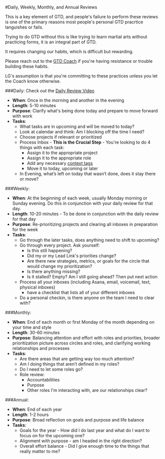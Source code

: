 #Daily, Weekly, Monthly, and Annual Reviews

This is a key element of GTD, and people's failure to perform these reviews is one of the primary reasons most people's personal GTD pracrtice languishes or fails.  

Trying to do GTD without this is like trying to learn martial arts without practicing forms, it is an integral part of GTD.

It requires changing our habits, which is difficult but rewarding.

Please reach out to the [GTD Coach](https://glassfrog.holacracy.org/roles/4477015) if you're having resistance or trouble building these habits.

LG's assumption is that you're committing to these practices unless you let the Coach know otherwise.



###Daily:
Check out the [Daily Review Video](https://shereef.wistia.com/medias/nzjxjkj2if)
- **When**: Once in the morning and another in the evening
- **Length**: 5-10 minutes
- **Purpose**: Clarify what's being done today and prepare to move forward with work
- **Tasks**:
    - What tasks are in upcoming and will be moved to today?
    - Look at calendar and think: Am I blocking off the time I need?
    - Choose projects if relevant or prioritized
    - Process Inbox - **This is the Crucial Step** - You're looking to do 4 things with each task:
        -    Assign it to the appropriate project
        -    Assign it to the appropriate role
        -    Add any necessary [context tags](http://guide.learnersguild.org/Operating-Model/GTD/GTD-Asana-Key.html)
        -    Move it to today, upcoming or later
    - In Evening, what’s left on today that wasn’t done, does it stay there or move?

###Weekly:
- **When**: At the beginning of each week, usually Monday morning or Sunday evening.  Do this in conjunction with your daily review for that day.
- **Length**: 10-20 minutes - To be done in conjunction with the daily review for that day
- **Purpose**: Re-prioritizing projects and clearing all inboxes in preparation for the week
- **Tasks**:
    - Go through the later tasks, does anything need to shift to upcoming?
    - Go through every project. Ask yourself: 
        - Is this still happening?
        - Did my or my Lead Link's priorities change?
        - Are there new strategies, metrics, or goals for the circle that would change my prioritization?
        - Is there anything missing?
        - Is it stalled? Empty? Am I still going ahead? Then put next action 
    - Process all your inboxes (including Asana, email, voicemail, text, physical inboxes) 
        - have a checklist that lists all of your different inboxes
    - Do a personal checkin, is there anyone on the team I need to clear with?
    
###Monthly:
- **When**: End of each month or first Monday of the month depending on your time and style
- **Length**: 30-60 minutes
- **Purpose**: Balancing attention and effort with roles and priorities, broader prioritization picture across circles and roles, and clarifying working relationships and processes
- **Tasks**:
    - Are there areas that are getting way too much attention?
    - Am I doing things that aren’t defined in my roles?
    - Do I need to let some roles go?
    - Role review:
        - Accountabilities
        - Purpose
        - Other roles I'm interacting with, are our relationships clear?

###Annual:
- **When**: End of each year
- **Length**: 1-2 hours
- **Purpose**: Broad reflection on goals and purpose and life balance
- **Tasks**:
    - Goals for the year - How did I do last year and what do I want to focus on for the upcoming one?
    - Alignment with purpose -  am I headed in the right direction?
    - Overall effort balance - Did I give enough time to the things that really matter to me?
